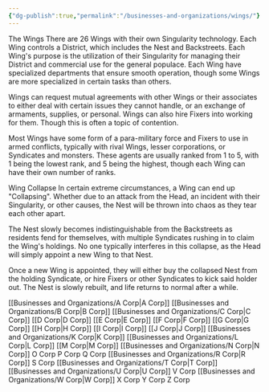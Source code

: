 ```yaml
---
{"dg-publish":true,"permalink":"/businesses-and-organizations/wings/"}
---
```


The Wings
There are 26 Wings with their own Singularity technology. Each Wing controls a District, which includes the Nest and Backstreets. Each Wing's purpose is the utilization of their Singularity for managing their District and commercial use for the general populace.
Each Wing have specialized departments that ensure smooth operation, though some Wings are more specialized in certain tasks than others.

Wings can request mutual agreements with other Wings or their associates to either deal with certain issues they cannot handle, or an exchange of armaments, supplies, or personal. Wings can also hire Fixers into working for them. Though this is often a topic of contention.

Most Wings have some form of a para-military force and Fixers to use in armed conflicts, typically with rival Wings, lesser corporations, or Syndicates and monsters. These agents are usually ranked from 1 to 5, with 1 being the lowest rank, and 5 being the highest, though each Wing can have their own number of ranks.

Wing Collapse
In certain extreme circumstances, a Wing can end up "Collapsing". Whether due to an attack from the Head, an incident with their Singularity, or other causes, the Nest will be thrown into chaos as they tear each other apart.

The Nest slowly becomes indistinguishable from the Backstreets as residents fend for themselves, with multiple Syndicates rushing in to claim the Wing's holdings. No one typically interferes in this collapse, as the Head will simply appoint a new Wing to that Nest.

Once a new Wing is appointed, they will either buy the collapsed Nest from the holding Syndicate, or hire Fixers or other Syndicates to kick said holder out. The Nest is slowly rebuilt, and life returns to normal after a while.


[[Businesses and Organizations/A Corp\|A Corp]]
[[Businesses and Organizations/B Corp\|B Corp]]
[[Businesses and Organizations/C Corp\|C Corp]]
[[D Corp\|D Corp]]
[[E Corp\|E Corp]]
[[F Corp\|F Corp]]
[[G Corp\|G Corp]]
[[H Corp\|H Corp]]
[[I Corp\|I Corp]]
[[J Corp\|J Corp]]
[[Businesses and Organizations/K Corp\|K Corp]]
[[Businesses and Organizations/L Corp\|L Corp]]
[[M Corp\|M Corp]]
[[Businesses and Organizations/N Corp\|N Corp]]
O Corp
P Corp
Q Corp
[[Businesses and Organizations/R Corp\|R Corp]]
S Corp
[[Businesses and Organizations/T Corp\|T Corp]]
[[Businesses and Organizations/U Corp\|U Corp]]
V Corp
[[Businesses and Organizations/W Corp\|W Corp]]
X Corp
Y Corp
Z Corp